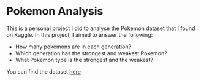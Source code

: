 # Pokemon Analysis
This is a personal project I did to analyse the Pokemon dataset that I found on Kaggle. In this project, I aimed to answer the following: <br>
<ul>
<li>How many pokemons are in each generation?</li>
<li>Which generation has the strongest and weakest Pokemon?</li>
<li>What Pokemon type is the strongest and the weakest?</li>
</ul>

You can find the dataset [here](https://www.kaggle.com/datasets/rounakbanik/pokemon)
